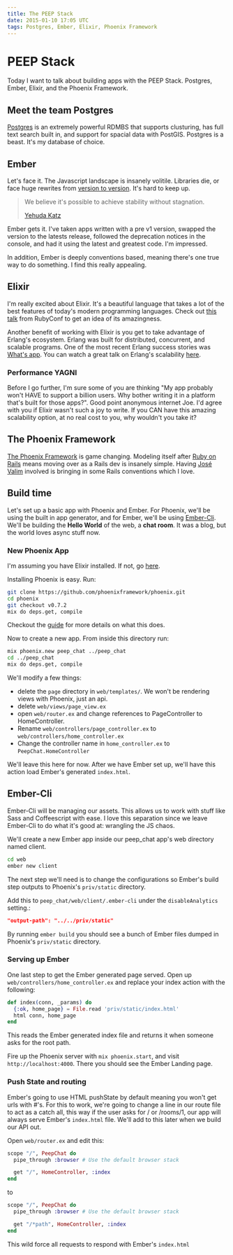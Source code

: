 ```yaml
---
title: The PEEP Stack
date: 2015-01-10 17:05 UTC
tags: Postgres, Ember, Elixir, Phoenix Framework
---
```

# PEEP Stack

Today I want to talk about building apps with the PEEP Stack. Postgres, Ember, Elixir, and the Phoenix Framework.

## Meet the team Postgres
[Postgres](http://www.postgresql.org/) is an extremely powerful RDMBS that supports clusturing, has full text search built in, and support for spacial data with PostGIS. Postgres is a beast. It's my database of choice.

## Ember
Let's face it. The Javascript landscape is insanely volitile. Libraries die, or face huge rewrites from [version to version](eisenbergeffect.bluespire.com/all-about-angular-2-0). It's hard to keep up.

> We believe it's possible to achieve stability without stagnation.
>
> [Yehuda Katz](https://twitter.com/wycats)

Ember gets it. I've taken apps written with a pre v1 version, swapped the version to the latests release, followed the deprecation notices in the console, and had it using the latest and greatest code. I'm impressed.

In addition, Ember is deeply conventions based, meaning there's one true way to do something. I find this really appealing.

## Elixir

I'm really excited about Elixir. It's a beautiful language that takes a lot of the best features of today's modern programming languages. Check out [this talk](http://www.confreaks.com/videos/5078-RubyConf2014-rubyists-have-a-sip-of-elixir) from RubyConf to get an idea of its amazingness.

Another benefit of working with Elixir is you get to take advantage of Erlang's ecosystem. Erlang was built for distributed, concurrent, and scalable programs. One of the most recent Erlang success stories was [What's app](https://www.whatsapp.com). You can watch a great talk on Erlang's scalability [here](https://www.youtube.com/watch?v=c12cYAUTXXs).

### Performance YAGNI
Before I go further, I'm sure some of you are thinking "My app probably won't HAVE to support a billion users. Why bother writing it in a platform that's built for those apps?". Good point anonymous internet Joe. I'd agree with you if Elixir wasn't such a joy to write. If you CAN have this amazing scalability option, at no real cost to you, why wouldn't you take it?

## The Phoenix Framework
[The Phoenix Framework](http://www.phoenixframework.org/) is game changing. Modeling itself after [Ruby on Rails](http://rubyonrails.org/) means moving over as a Rails dev is insanely simple. Having [José Valim](https://twitter.com/josevalim) involved is bringing in some Rails conventions which I love.


## Build time
Let's set up a basic app with Phoenix and Ember. For Phoenix, we'll be using the built in app generator, and for Ember, we'll be using [Ember-Cli](ember-cli.com). We'll be building the __Hello World__ of the web, a __chat room__. It was a blog, but the world loves async stuff now.

### New Phoenix App

I'm assuming you have Elixir installed. If not, go [here](http://elixir-lang.org/getting_started/1.html).

Installing Phoenix is easy. Run:

``` bash
git clone https://github.com/phoenixframework/phoenix.git
cd phoenix
git checkout v0.7.2
mix do deps.get, compile
```
Checkout the [guide](http://www.phoenixframework.org/) for more details on what this does.

Now to create a new app. From inside this directory run:


``` bash
mix phoenix.new peep_chat ../peep_chat
cd ../peep_chat
mix do deps.get, compile
```

We'll modify a few things:

* delete the `page` directory in `web/templates/`. We won't be rendering views with Phoenix, just an api.
* delete `web/views/page_view.ex`
* open `web/router.ex` and change references to PageController to HomeController.
* Rename `web/controllers/page_controller.ex` to `web/controllers/home_controller.ex`
* Change the controller name in `home_controller.ex` to `PeepChat.HomeController`

We'll leave this here for now. After we have Ember set up, we'll have this action load Ember's generated `index.html`.

## Ember-Cli

Ember-Cli will be managing our assets. This allows us to work with stuff like Sass and Coffeescript with ease. I love this separation since we leave Ember-Cli to do what it's good at: wrangling the JS chaos.

We'll create a new Ember app inside our peep_chat app's web directory named client.

``` bash
cd web
ember new client
```

The next step we'll need is to change the configurations so Ember's build step outputs to Phoenix's `priv/static` directory.

Add this to `peep_chat/web/client/.ember-cli` under the `disableAnalytics` setting.:

``` json
"output-path": "../../priv/static"
```

By running `ember build` you should see a bunch of Ember files dumped in Phoenix's `priv/static` directory.

### Serving up Ember
One last step to get the Ember generated page served. Open up `web/controllers/home_controller.ex` and replace your index action with the following:

``` elixir
def index(conn, _params) do
  {:ok, home_page} = File.read 'priv/static/index.html'
  html conn, home_page
end
```

This reads the Ember generated index file and returns it when someone asks for the root path.

Fire up the Phoenix server with `mix phoenix.start`, and visit `http://localhost:4000`. There you should see the Ember Landing page.

### Push State and routing
Ember's going to use HTML pushState by default meaning you won't get urls with #'s. For this to work, we're going to change a line in our route file to act as a catch all, this way if the user asks for / or /rooms/1, our app will always serve Ember's `index.html` file. We'll add to this later when we build our API out.

Open `web/router.ex` and edit this:

``` elixir
scope "/", PeepChat do
  pipe_through :browser # Use the default browser stack

  get "/", HomeController, :index
end
```

to

``` elixir
scope "/", PeepChat do
  pipe_through :browser # Use the default browser stack

  get "/*path", HomeController, :index
end
```

This wild force all requests to respond with Ember's `index.html`
